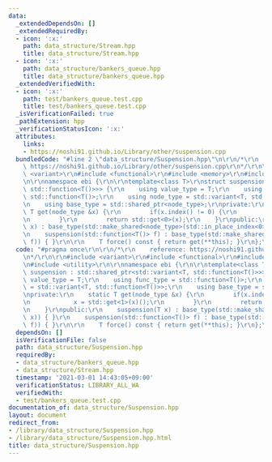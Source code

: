 ```yaml
---
data:
  _extendedDependsOn: []
  _extendedRequiredBy:
  - icon: ':x:'
    path: data_structure/Stream.hpp
    title: data_structure/Stream.hpp
  - icon: ':x:'
    path: data_structure/bankers_queue.hpp
    title: data_structure/bankers_queue.hpp
  _extendedVerifiedWith:
  - icon: ':x:'
    path: test/bankers_queue.test.cpp
    title: test/bankers_queue.test.cpp
  _isVerificationFailed: true
  _pathExtension: hpp
  _verificationStatusIcon: ':x:'
  attributes:
    links:
    - https://noshi91.github.io/Library/other/suspension.cpp
  bundledCode: "#line 2 \"data_structure/Suspension.hpp\"\n\r\n/*\r\n    reference:\
    \ https://noshi91.github.io/Library/other/suspension.cpp\r\n*/\r\n\r\n#include\
    \ <variant>\r\n#include <functional>\r\n#include <memory>\r\n#include <utility>\r\
    \n\r\nnamespace ebi {\r\n\r\ntemplate<class T>\r\nstruct suspension : std::shared_ptr<std::variant<T,\
    \ std::function<T()>>> {\r\n    using value_type = T;\r\n    using func_type =\
    \ std::function<T()>;\r\n    using node_type = std::variant<T, std::function<T()>>;\r\
    \n    using base_type = std::shared_ptr<node_type>;\r\nprivate:\r\n    static\
    \ T get(node_type &x) {\r\n        if(x.index() != 0) {\r\n            x = std::get<1>(x)();\r\
    \n        }\r\n        return std::get<0>(x);\r\n    }\r\npublic:\r\n    suspension(T\
    \ x) : base_type(std::make_shared<node_type>(std::in_place_index<0>, x)) { }\r\
    \n    suspension(std::function<T()> f) : base_type(std::make_shared<node_type>(std::in_place_index<1>,\
    \ f)) { }\r\n\r\n    T force() const { return get(**this); }\r\n};\r\n\r\n}\r\n"
  code: "#pragma once\r\n\r\n/*\r\n    reference: https://noshi91.github.io/Library/other/suspension.cpp\r\
    \n*/\r\n\r\n#include <variant>\r\n#include <functional>\r\n#include <memory>\r\
    \n#include <utility>\r\n\r\nnamespace ebi {\r\n\r\ntemplate<class T>\r\nstruct\
    \ suspension : std::shared_ptr<std::variant<T, std::function<T()>>> {\r\n    using\
    \ value_type = T;\r\n    using func_type = std::function<T()>;\r\n    using node_type\
    \ = std::variant<T, std::function<T()>>;\r\n    using base_type = std::shared_ptr<node_type>;\r\
    \nprivate:\r\n    static T get(node_type &x) {\r\n        if(x.index() != 0) {\r\
    \n            x = std::get<1>(x)();\r\n        }\r\n        return std::get<0>(x);\r\
    \n    }\r\npublic:\r\n    suspension(T x) : base_type(std::make_shared<node_type>(std::in_place_index<0>,\
    \ x)) { }\r\n    suspension(std::function<T()> f) : base_type(std::make_shared<node_type>(std::in_place_index<1>,\
    \ f)) { }\r\n\r\n    T force() const { return get(**this); }\r\n};\r\n\r\n}\r\n"
  dependsOn: []
  isVerificationFile: false
  path: data_structure/Suspension.hpp
  requiredBy:
  - data_structure/bankers_queue.hpp
  - data_structure/Stream.hpp
  timestamp: '2021-03-01 14:43:05+09:00'
  verificationStatus: LIBRARY_ALL_WA
  verifiedWith:
  - test/bankers_queue.test.cpp
documentation_of: data_structure/Suspension.hpp
layout: document
redirect_from:
- /library/data_structure/Suspension.hpp
- /library/data_structure/Suspension.hpp.html
title: data_structure/Suspension.hpp
---
```


